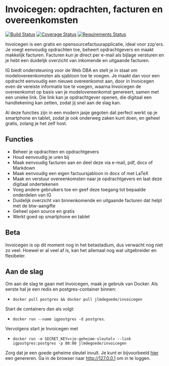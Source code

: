 # Invoicegen: opdrachten, facturen en overeenkomsten

[![Build Status](https://travis-ci.org/jlmdegoede/Invoicegen.svg?branch=master)](https://travis-ci.org/jlmdegoede/Invoicegen)
[![Coverage Status](https://coveralls.io/repos/github/jlmdegoede/Invoicegen/badge.svg?branch=master)](https://coveralls.io/github/jlmdegoede/Invoicegen?branch=master)
[![Requirements Status](https://requires.io/github/jlmdegoede/Invoicegen/requirements.svg?branch=master)](https://requires.io/github/jlmdegoede/Invoicegen/requirements/?branch=master)

Invoicegen is een gratis en opensourcefactuurapplicatie, ideal voor zzp'ers. Je voegt eenvoudig opdrachten toe, beheert opdrachtgevers en maakt makkelijk facturen. Facturen kun je direct per e-mail als bijlage versturen en je hebt een duidelijk overzicht van inkomende en uitgaande facturen. 

IG biedt ondersteuning voor de Web DBA en stelt je in staat om modelovereenkomsten als sjabloon toe te voegen. Je maakt dan voor een opdracht eenvoudig een nieuwe overeenkomst aan, door in Invoicegen even de vereiste informatie toe te voegen, waarna Invoicegen de overeenkomst op basis van je modelovereenkomst genereert, samen met een unieke link. Die link kan je opdrachtgever openen, die digitaal een handtekening kan zetten, zodat jij snel aan de slag kan.

Al deze functies zijn in een modern jasje gegoten dat perfect werkt op je smartphone en tablet, zodat je ook onderweg zaken kunt doen, en geheel gratis, zolang je het zelf host.

## Functies
- Beheer je opdrachten en opdrachtgevers
- Houd eenvoudig je uren bij
- Maak eenvoudig facturen aan en deel deze via e-mail, pdf, docx of Markdown
- Maak eenvoudig een eigen factuursjabloon in docx of met LaTeX
- Maak en verstuur overeenkomsten naar je opdrachtgevers en laat deze digitaal ondertekenen
- Voeg andere gebruikers toe en geef deze toegang tot bepaalde onderdelen van IG
- Duidelijk overzicht van binnenkomende en uitgaande facturen dat helpt met de btw-aangifte
- Geheel open source en gratis
- Werkt goed op smartphone en tablet

## Beta
Invoicegen is op dit moment nog in het betastadium, dus verwacht nog niet zo veel. Hoewel er al veel af is, kan het allemaal nog wat uitgebreider en flexibeler.

## Aan de slag
Om aan de slag te gaan met Invoicegen, maak je gebruik van Docker. Als eerste hal je een redis en postgres-container binnen:

- `docker pull postgres && docker pull jlmdegoede/invoicegen`

Start de containers dan als volgt:

- `docker run --name igpostgres -d postgres`.

Vervolgens start je Invoicegen met 
- `docker run -e SECRET_KEY=<je-geheime-sleutel> --link igpostgres:postgres -p 80:80 jlmdegoede/invoicegen`

Zorg dat je een goede geheime sleutel invult. Je kunt er bijvoorbeeld [hier](http://www.miniwebtool.com/django-secret-key-generator/) een genereren.
Ga in de browser naar http://127.0.0.1 om in te loggen.